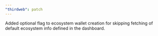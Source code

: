 ```yaml
---
"thirdweb": patch
---
```


Added optional flag to ecosystem wallet creation for skipping fetching of default ecosystem info defined in the dashboard.
